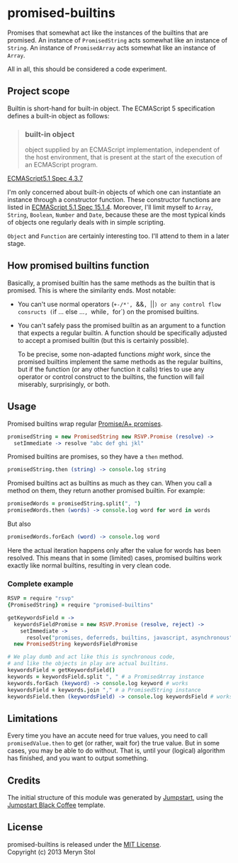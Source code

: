 # promised-builtins

Promises that somewhat act like the instances of the builtins that are promised. An instance of `PromisedString` acts somewhat like an instance of `String`. An instance of `PromisedArray` acts somewhat like an instance of `Array`.

All in all, this should be considered a code experiment.

## Project scope

Builtin is short-hand for built-in object. The ECMAScript 5 specification defines a built-in object as follows:

> ### built-in object  
> object supplied by an ECMAScript implementation, independent of the host environment, that is present at the start of the execution of an ECMAScript program.

[ECMAScript5.1 Spec 4.3.7](http://es5.github.io/#x4.3.6)

I'm only concerned about built-in objects of which one can instantiate an instance through a constructor function. These constructor functions are listed in [ECMAScript 5.1 Spec 15.1.4](http://es5.github.io/#x15.1.4). Moreover, I'll limit myself to `Array`, `String`, `Boolean`, `Number` and `Date`, because these are the most typical kinds of objects one regularly deals with in simple scripting.

`Object` and `Function` are certainly interesting too. I'll attend to them in a later stage.

## How promised builtins function

Basically, a promised builtin has the same methods as the builtin that is promised. This is where the similarity ends. Most notable:

* You can't use normal operators (`+-/*', `&&`, `||`) or any control flow consructs (`if ... else ...`, `while`, `for`) on the promised builtins.
* You can't safely pass the promised builtin as an argument to a function that expects a regular builtin. A function should be specifically adjusted to accept a promised builtin (but this is certainly possible). 

  To be precise, some non-adapted functions *might* work, since the promised builtins implement the same methods as the regular builtins, but if the function (or any other function it calls) tries to use any operator or control construct to the builtins, the function will fail miserably, surprisingly, or both.

## Usage

Promised builtins wrap regular [Promise/A+ promises](https://github.com/promises-aplus/promises-spec).

```coffee
promisedString = new PromisedString new RSVP.Promise (resolve) ->
  setImmediate -> resolve "abc def ghi jkl"
```

Promised builtins are promises, so they have a `then` method.

```coffee
promisedString.then (string) -> console.log string
```

Promised builtins act as builtins as much as they can. When you call a method on them, they return another promised builtin. For example:

```coffee
promisedWords = promisedString.split(", ")
promisedWords.then (words) -> console.log word for word in words
```

But also

```coffee
promisedWords.forEach (word) -> console.log word 
```

Here the actual iteration happens only after the value for words has been resolved.
This means that in some (limited) cases, promised builtins work exactly like normal builtins, resulting in very clean code.

### Complete example

```coffee
RSVP = require "rsvp"
{PromisedString} = require "promised-builtins"

getKeywordsField = ->
  keywordsFieldPromise = new RSVP.Promise (resolve, reject) ->
    setImmediate -> 
      resolve("promises, deferreds, builtins, javascript, asynchronous")
  new PromisedString keywordsFieldPromise

# We play dumb and act like this is synchronous code,
# and like the objects in play are actual builtins.
keywordsField = getKeywordsField()
keywords = keywordsField.split ", " # a PromisedArray instance
keywords.forEach (keyword) -> console.log keyword # works
keywordsField = keywords.join "," # a PromisedString instance
keywordsField.then (keywordsField) -> console.log keywordsField # works too
```

## Limitations



Every time you have an accute need for true values, you need to call `promisedValue.then` to get (or rather, wait for) the true value. But in some cases, you may be able to do without. That is, until your (logical) algorithm has finished, and you want to output something.

## Credits

The initial structure of this module was generated by [Jumpstart](https://github.com/meryn/jumpstart), using the [Jumpstart Black Coffee](https://github.com/meryn/jumpstart-black-coffee) template.

## License

promised-builtins is released under the [MIT License](http://opensource.org/licenses/MIT).  
Copyright (c) 2013 Meryn Stol